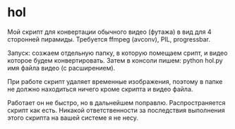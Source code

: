 # hol

Мой скрипт для конвертации обычного видео (футажа) в вид для 4 сторонней пирамиды.
Требуется ffmpeg (avconv), PIL, progressbar.

Запуск:
созжаем отдельную папку, в которую помещаем срипт, и видео которое будем конвертировать. Затем в консоли пишем:
 python hol.py имя файла видео (с расширением).

При работе скрипт удаляет временные изображения, поэтому в папке не должно находиться ничего кроме скрипта и видео файла.

Работает он не быстро, но в дальнейшем поправлю.
Распространяется скрипт как есть. Никакой ответственности за последствия выполнения этого скрипта на вашей системе я не несу.
